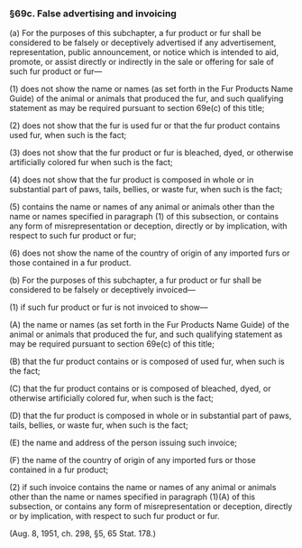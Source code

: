 ### §69c. False advertising and invoicing ###

(a) For the purposes of this subchapter, a fur product or fur shall be considered to be falsely or deceptively advertised if any advertisement, representation, public announcement, or notice which is intended to aid, promote, or assist directly or indirectly in the sale or offering for sale of such fur product or fur—

(1) does not show the name or names (as set forth in the Fur Products Name Guide) of the animal or animals that produced the fur, and such qualifying statement as may be required pursuant to section 69e(c) of this title;

(2) does not show that the fur is used fur or that the fur product contains used fur, when such is the fact;

(3) does not show that the fur product or fur is bleached, dyed, or otherwise artificially colored fur when such is the fact;

(4) does not show that the fur product is composed in whole or in substantial part of paws, tails, bellies, or waste fur, when such is the fact;

(5) contains the name or names of any animal or animals other than the name or names specified in paragraph (1) of this subsection, or contains any form of misrepresentation or deception, directly or by implication, with respect to such fur product or fur;

(6) does not show the name of the country of origin of any imported furs or those contained in a fur product.

(b) For the purposes of this subchapter, a fur product or fur shall be considered to be falsely or deceptively invoiced—

(1) if such fur product or fur is not invoiced to show—

(A) the name or names (as set forth in the Fur Products Name Guide) of the animal or animals that produced the fur, and such qualifying statement as may be required pursuant to section 69e(c) of this title;

(B) that the fur product contains or is composed of used fur, when such is the fact;

(C) that the fur product contains or is composed of bleached, dyed, or otherwise artificially colored fur, when such is the fact;

(D) that the fur product is composed in whole or in substantial part of paws, tails, bellies, or waste fur, when such is the fact;

(E) the name and address of the person issuing such invoice;

(F) the name of the country of origin of any imported furs or those contained in a fur product;

(2) if such invoice contains the name or names of any animal or animals other than the name or names specified in paragraph (1)(A) of this subsection, or contains any form of misrepresentation or deception, directly or by implication, with respect to such fur product or fur.

(Aug. 8, 1951, ch. 298, §5, 65 Stat. 178.)